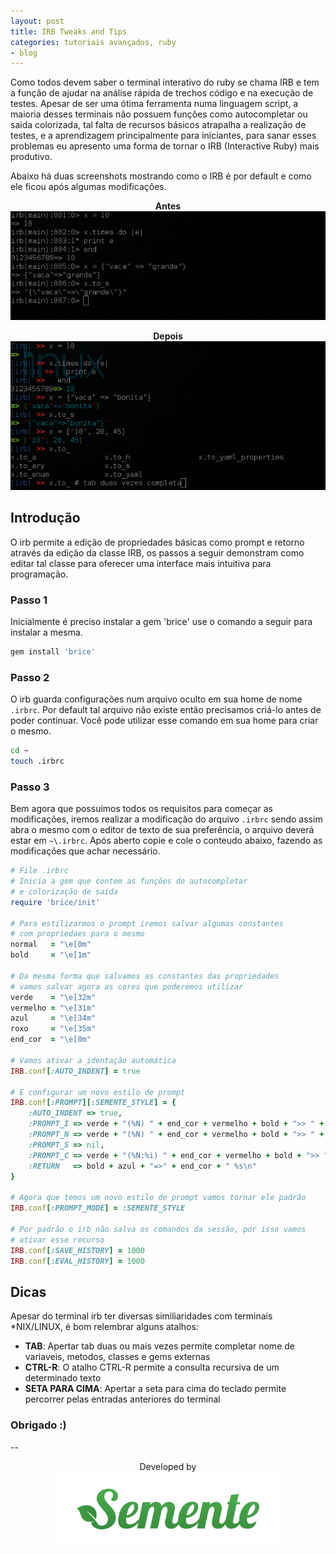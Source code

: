 ```yaml
---
layout: post
title: IRB Tweaks and Tips
categories: tutoriais avançados, ruby
- blog
---
```

Como todos devem saber o terminal interativo do ruby se chama
IRB e tem a função de ajudar na análise rápida de trechos código e na
execução de testes. Apesar de ser uma ótima ferramenta numa
linguagem script, a maioria desses terminais não possuem
funções como autocompletar ou saida colorizada, tal falta de
recursos básicos atrapalha a realização de testes, e a aprendizagem
principalmente para iniciantes, para sanar esses problemas eu
apresento uma forma de tornar o IRB (Interactive Ruby) mais
produtivo.

Abaixo há duas screenshots mostrando como o IRB é por default
e como ele ficou após algumas modificações.

<p align="center">
  <b>Antes</b></br>
  <img src="imgs/irb-before.png?raw=true"/>
</p>

<p align="center">
  <b>Depois</b></br>
  <img src="imgs/irb-after.png?raw=true"/>
</p>

## Introdução

O irb permite a edição de propriedades básicas como prompt
e retorno através da edição da classe IRB, os passos a seguir
demonstram como editar tal classe para oferecer uma interface mais
intuitiva para programação.

### Passo 1

Inicialmente é preciso instalar a gem 'brice' use o comando a seguir
para instalar a mesma.

```sh
gem install 'brice'
```

### Passo 2

O irb guarda configurações num arquivo oculto em sua home de nome
`.irbrc`. Por default tal arquivo não existe então precisamos
criá-lo antes de poder continuar. Você pode utilizar esse comando
em sua home para criar o mesmo.

```sh
cd ~
touch .irbrc
```

### Passo 3

Bem agora que possuimos todos os requisitos para começar as
modificações, iremos realizar a modificação do arquivo `.irbrc`
sendo assim abra o mesmo com o editor de texto de sua preferência,
o arquivo deverá estar em `~\.irbrc`. Após aberto copie e cole o
conteudo abaixo, fazendo as modificações que achar necessário.

```ruby
# File .irbrc
# Inicia a gem que contem as funções de autocompletar
# e colorização de saida
require 'brice/init'

# Para estilizarmos o prompt iremos salvar algumas constantes
# com propriedaes para o mesmo
normal   = "\e[0m"
bold     = "\e[1m"

# Da mesma forma que salvamos as constantes das propriedades
# vamos salvar agora as cores que poderemos utilizar
verde    = "\e[32m"
vermelho = "\e[31m"
azul     = "\e[34m"
roxo     = "\e[35m"
end_cor  = "\e[0m"

# Vamos ativar a identação automática
IRB.conf[:AUTO_INDENT] = true

# E configurar um novo estilo de prompt
IRB.conf[:PROMPT][:SEMENTE_STYLE] = {
    :AUTO_INDENT => true,
    :PROMPT_I => verde + "(%N) " + end_cor + vermelho + bold + ">> " + end_cor,
    :PROMPT_N => verde + "(%N) " + end_cor + vermelho + bold + ">> " + end_cor,
    :PROMPT_S => nil,
    :PROMPT_C => verde + "(%N:%i) " + end_cor + vermelho + bold + ">> " + end_cor,
    :RETURN   => bold + azul + "=>" + end_cor + " %s\n"
}

# Agora que temos um novo estilo de prompt vamos tornar ele padrão
IRB.conf[:PROMPT_MODE] = :SEMENTE_STYLE

# Por padrão o irb não salva os comandos da sessão, por isso vamos
# ativar esse recurso
IRB.conf[:SAVE_HISTORY] = 1000
IRB.conf[:EVAL_HISTORY] = 1000
```

## Dicas

Apesar do terminal irb ter diversas similiaridades com terminais
*NIX/LINUX, é bom relembrar alguns atalhos:

*   **TAB**: Apertar tab duas ou mais vezes permite completar nome
             de variaveis, metodos, classes e gems externas
*   **CTRL-R**: O atalho CTRL-R permite a consulta recursiva de um
                determinado texto
*   **SETA PARA CIMA**: Apertar a seta para cima do teclado permite
                        percorrer pelas entradas anteriores do
                        terminal

### Obrigado :)

--
<p align="center">
    Developed by </br>
  <img alt="Sementes Soluções em Ecologia" width="350" src="imgs/sementes-logo.png?raw=true"/>
</p>
